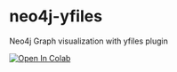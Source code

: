 # neo4j-yfiles
Neo4j Graph visualization with yfiles plugin


<a target="_blank" href="https://colab.research.google.com/github/pwrose/neo4j-yfiles/blob/main/notebooks/import_from_neo4j.ipynb">
  <img src="https://colab.research.google.com/assets/colab-badge.svg" alt="Open In Colab"/>
</a>